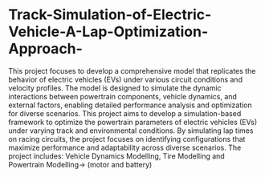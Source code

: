 # Track-Simulation-of-Electric-Vehicle-A-Lap-Optimization-Approach-
This project focuses to develop a comprehensive model that replicates the behavior of electric vehicles (EVs) under various circuit conditions and velocity profiles. The model is designed to simulate the dynamic interactions between powertrain components, vehicle dynamics, and external factors, enabling detailed performance analysis and optimization for diverse scenarios. 
This project aims to develop a simulation-based framework to optimize the powertrain parameters of electric vehicles (EVs) under varying track and environmental conditions. By simulating lap times on racing circuits, the project focuses on identifying configurations that maximize performance and adaptability across diverse scenarios.
The project includes:
Vehicle Dynamics Modelling, Tire Modelling and Powertrain Modelling-> (motor and battery)
